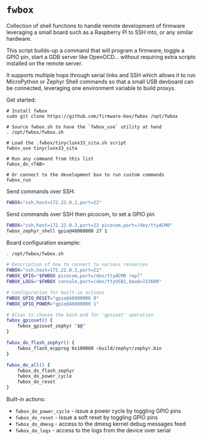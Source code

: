 # `fwbox`

Collection of shell functions to handle remote development of firmware leveraging
a small board such as a Raspberry PI to SSH into, or any similar hardware.

This script builds-up a command that will program a firmware, toggle a GPIO pin,
start a GDB server like OpenOCD... without requiring extra scripts installed
on the remote server.

It supports multiple hops through serial links and SSH which allows it to run
MicroPython or Zephyr Shell commands so that a small USB devboard can be
connected, leveraging one environment variable to build proxys.

Get started:

```
# Install fwbox
sudo git clone https://github.com/firmware-box/fwbox /opt/fwbox

# Source fwbox.sh to have the `fwbox_use` utility at hand
. /opt/fwbox/fwbox.sh

# Load the .fwbox/tinyclunx33_sita.sh script
fwbox_use tinyclunx33_sita

# Run any command from this list
fwbox_do_<TAB>

# Or connect to the development box to run custom commands
fwbox_run
```

Send commands over SSH:

```bash
FWBOX="ssh,host=172.22.0.2,port=22"
```

Send commands over SSH then picocom, to set a GPIO pin

```bash
FWBOX="ssh,host=172.22.0.2,port=22 picocom,port=/dev/ttyACM0"
fwbox_zephyr_shell gpio@48000000 27 1
```

Board configuration example:

```bash
. /opt/fwbox/fwbox.sh

# Description of how to connect to various resources
FWBOX="ssh,host=172.22.0.3,port=22"
FWBOX_GPIO="$FWBOX picocom,port=/dev/ttyACM0 repl"
FWBOX_LOGS="$FWBOX console,port=/dev/ttyUSB1,baud=153600"

# Configuration for built-in actions
FWBOX_GPIO_RESET="gpio@48000000 0"
FWBOX_GPIO_POWER="gpio@48000000 1"

# Alias to choose the back-end for 'gpioset' operation
fwbox_gpioset() {
    fwbox_gpioset_zephyr "$@"
}

fwbox_do_flash_zephyr() {
    fwbox_flash_ecpprog 0x100000 <build/zephyr/zephyr.bin
}

fwbox_do_all() {
    fwbox_do_flash_zephyr
    fwbox_do_power_cycle
    fwbox_do_reset
}
```

Built-in actions:

- `fwbox_do_power_cycle` - issue a power cycle by toggling GPIO pins
- `fwbox_do_reset` - issue a soft reset by toggling GPIO pins
- `fwbox_do_dmesg` - access to the dmesg kernel debug messages feed
- `fwbox_do_logs` - access to the logs from the device over serial
